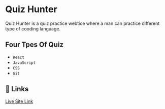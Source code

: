 
# Quiz Hunter

Quiz Hunter is a quiz practice webtice where a man can practice different type of cooding language.



## Four Tpes Of Quiz

- `React`
- `JavaScript`
- `CSS`
- `Git`




## 🔗 Links



 
  [Live Site Link](https://awesomeopensource.com/project/elangosundar/awesome-README-templates)
 
<!-- rm -rf .git
git init
git add . 
git commit -m "added"
git branch -M main
git remote add origin  <YOUR_GITHUB_REPO_LINK>
git push -u origin main -f
git bash terminal -->